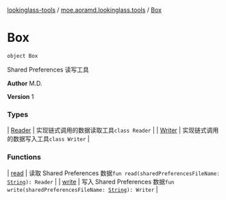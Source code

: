 [lookinglass-tools](../../index.md) / [moe.aoramd.lookinglass.tools](../index.md) / [Box](./index.md)

# Box

`object Box`

Shared Preferences 读写工具

**Author**
M.D.

**Version**
1

### Types

| [Reader](-reader/index.md) | 实现链式调用的数据读取工具`class Reader` |
| [Writer](-writer/index.md) | 实现链式调用的数据写入工具`class Writer` |

### Functions

| [read](read.md) | 读取 Shared Preferences 数据`fun read(sharedPreferencesFileName: `[`String`](https://kotlinlang.org/api/latest/jvm/stdlib/kotlin/-string/index.html)`): Reader` |
| [write](write.md) | 写入 Shared Preferences 数据`fun write(sharedPreferencesFileName: `[`String`](https://kotlinlang.org/api/latest/jvm/stdlib/kotlin/-string/index.html)`): Writer` |

